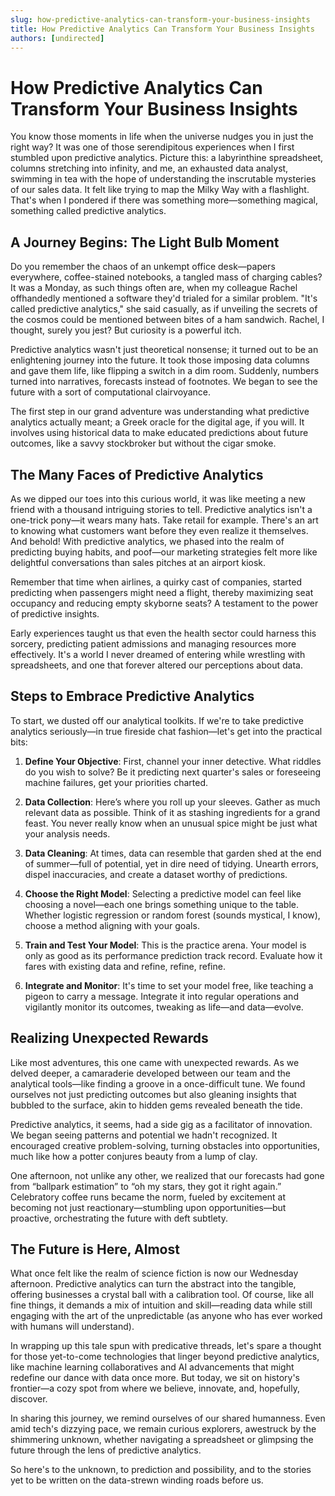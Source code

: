 ```yaml
---
slug: how-predictive-analytics-can-transform-your-business-insights
title: How Predictive Analytics Can Transform Your Business Insights
authors: [undirected]
---
```



# How Predictive Analytics Can Transform Your Business Insights

You know those moments in life when the universe nudges you in just the right way? It was one of those serendipitous experiences when I first stumbled upon predictive analytics. Picture this: a labyrinthine spreadsheet, columns stretching into infinity, and me, an exhausted data analyst, swimming in tea with the hope of understanding the inscrutable mysteries of our sales data. It felt like trying to map the Milky Way with a flashlight. That's when I pondered if there was something more—something magical, something called predictive analytics.

## A Journey Begins: The Light Bulb Moment

Do you remember the chaos of an unkempt office desk—papers everywhere, coffee-stained notebooks, a tangled mass of charging cables? It was a Monday, as such things often are, when my colleague Rachel offhandedly mentioned a software they'd trialed for a similar problem. "It's called predictive analytics," she said casually, as if unveiling the secrets of the cosmos could be mentioned between bites of a ham sandwich. Rachel, I thought, surely you jest? But curiosity is a powerful itch. 

Predictive analytics wasn't just theoretical nonsense; it turned out to be an enlightening journey into the future. It took those imposing data columns and gave them life, like flipping a switch in a dim room. Suddenly, numbers turned into narratives, forecasts instead of footnotes. We began to see the future with a sort of computational clairvoyance. 

The first step in our grand adventure was understanding what predictive analytics actually meant; a Greek oracle for the digital age, if you will. It involves using historical data to make educated predictions about future outcomes, like a savvy stockbroker but without the cigar smoke.

## The Many Faces of Predictive Analytics

As we dipped our toes into this curious world, it was like meeting a new friend with a thousand intriguing stories to tell. Predictive analytics isn't a one-trick pony—it wears many hats. Take retail for example. There's an art to knowing what customers want before they even realize it themselves. And behold! With predictive analytics, we phased into the realm of predicting buying habits, and poof—our marketing strategies felt more like delightful conversations than sales pitches at an airport kiosk.

Remember that time when airlines, a quirky cast of companies, started predicting when passengers might need a flight, thereby maximizing seat occupancy and reducing empty skyborne seats? A testament to the power of predictive insights. 

Early experiences taught us that even the health sector could harness this sorcery, predicting patient admissions and managing resources more effectively. It's a world I never dreamed of entering while wrestling with spreadsheets, and one that forever altered our perceptions about data.

## Steps to Embrace Predictive Analytics

To start, we dusted off our analytical toolkits. If we're to take predictive analytics seriously—in true fireside chat fashion—let's get into the practical bits:

1. **Define Your Objective**: First, channel your inner detective. What riddles do you wish to solve? Be it predicting next quarter's sales or foreseeing machine failures, get your priorities charted.

2. **Data Collection**: Here’s where you roll up your sleeves. Gather as much relevant data as possible. Think of it as stashing ingredients for a grand feast. You never really know when an unusual spice might be just what your analysis needs.

3. **Data Cleaning**: At times, data can resemble that garden shed at the end of summer—full of potential, yet in dire need of tidying. Unearth errors, dispel inaccuracies, and create a dataset worthy of predictions.

4. **Choose the Right Model**: Selecting a predictive model can feel like choosing a novel—each one brings something unique to the table. Whether logistic regression or random forest (sounds mystical, I know), choose a method aligning with your goals.

5. **Train and Test Your Model**: This is the practice arena. Your model is only as good as its performance prediction track record. Evaluate how it fares with existing data and refine, refine, refine.

6. **Integrate and Monitor**: It's time to set your model free, like teaching a pigeon to carry a message. Integrate it into regular operations and vigilantly monitor its outcomes, tweaking as life—and data—evolve.

## Realizing Unexpected Rewards

Like most adventures, this one came with unexpected rewards. As we delved deeper, a camaraderie developed between our team and the analytical tools—like finding a groove in a once-difficult tune. We found ourselves not just predicting outcomes but also gleaning insights that bubbled to the surface, akin to hidden gems revealed beneath the tide.

Predictive analytics, it seems, had a side gig as a facilitator of innovation. We began seeing patterns and potential we hadn't recognized. It encouraged creative problem-solving, turning obstacles into opportunities, much like how a potter conjures beauty from a lump of clay.

One afternoon, not unlike any other, we realized that our forecasts had gone from “ballpark estimation” to “oh my stars, they got it right again.” Celebratory coffee runs became the norm, fueled by excitement at becoming not just reactionary—stumbling upon opportunities—but proactive, orchestrating the future with deft subtlety.

## The Future is Here, Almost

What once felt like the realm of science fiction is now our Wednesday afternoon. Predictive analytics can turn the abstract into the tangible, offering businesses a crystal ball with a calibration tool. Of course, like all fine things, it demands a mix of intuition and skill—reading data while still engaging with the art of the unpredictable (as anyone who has ever worked with humans will understand).

In wrapping up this tale spun with predicative threads, let's spare a thought for those yet-to-come technologies that linger beyond predictive analytics, like machine learning collaboratives and AI advancements that might redefine our dance with data once more. But today, we sit on history's frontier—a cozy spot from where we believe, innovate, and, hopefully, discover.

In sharing this journey, we remind ourselves of our shared humanness. Even amid tech's dizzying pace, we remain curious explorers, awestruck by the shimmering unknown, whether navigating a spreadsheet or glimpsing the future through the lens of predictive analytics.

So here's to the unknown, to prediction and possibility, and to the stories yet to be written on the data-strewn winding roads before us.
